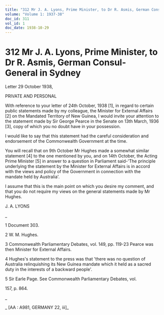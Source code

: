 ```yaml
---
title: "312 Mr J. A. Lyons, Prime Minister, to Dr R. Asmis, German Consul- General in Sydney"
volume: "Volume 1: 1937-38"
doc_id: 311
vol_id: 1
doc_date: 1938-10-29
---
```


# 312 Mr J. A. Lyons, Prime Minister, to Dr R. Asmis, German Consul- General in Sydney

Letter 29 October 1938,

PRIVATE AND PERSONAL

With reference to your letter of 24th October, 1938 [1], in regard to certain public statements made by my colleague, the Minister for External Affairs [2] on the Mandated Territory of New Guinea, I would invite your attention to the statement made by Sir George Pearce in the Senate on 13th March, 1936 [3], copy of which you no doubt have in your possession.

I would like to say that this statement had the careful consideration and endorsement of the Commonwealth Government at the time.

You will recall that on 9th October Mr Hughes made a somewhat similar statement [4] to the one mentioned by you, and on 14th October, the Acting Prime Minister [5] in answer to a question in Parliament said-'The principle underlying the statement by the Minister for External Affairs is in accord with the views and policy of the Government in connection with the mandate held by Australia'.

I assume that this is the main point on which you desire my comment, and that you do not require my views on the general statements made by Mr Hughes.

J. A. LYONS

_

1 Document 303.

2 W. M. Hughes.

3 Commonwealth Parliamentary Debates, vol. 149, pp. 119-23 Pearce was then Minister for External Affairs.

4 Hughes's statement to the press was that 'there was no question of Australia relinquishing its New Guinea mandate which it held as a sacred duty in the interests of a backward people'.

5 Sir Earle Page. See Commonwealth Parliamentary Debates, vol.

157, p. 864.

_

_ [AA : A981, GERMANY 22, iii]_

